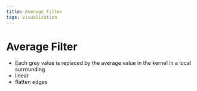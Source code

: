 ```yaml
---
title: Average Filter
tags: visualization
---
```


# Average Filter
- Each grey value is replaced by the average value in the kernel in a local surrounding
- linear
- flatten edges














